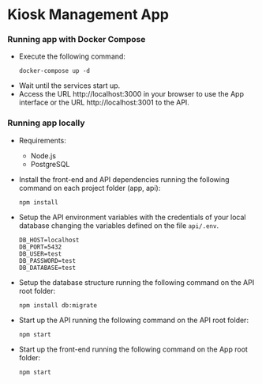 # Kiosk Management App

### Running app with Docker Compose
- Execute the following command:
  ```
  docker-compose up -d
  ````
- Wait until the services start up.
- Access the URL http://localhost:3000 in your browser to use the App interface or the URL http://localhost:3001 to the API.


### Running app locally
- Requirements:
  - Node.js
  - PostgreSQL

- Install the front-end and API dependencies running the following command on each project folder (app, api):
  ```
  npm install
  ````

- Setup the API environment variables with the credentials of your local database changing the variables defined on the file `api/.env`.
  ```
  DB_HOST=localhost
  DB_PORT=5432
  DB_USER=test
  DB_PASSWORD=test
  DB_DATABASE=test
  ````

- Setup the database structure running the following command on the API root folder:
  ```
  npm install db:migrate
  ````

- Start up the API running the following command on the API root folder:
  ```
  npm start
  ````

- Start up the front-end running the following command on the App root folder:
  ```
  npm start
  ````
